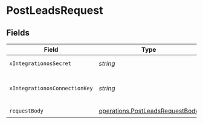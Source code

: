 # PostLeadsRequest


## Fields

| Field                                                                              | Type                                                                               | Required                                                                           | Description                                                                        |
| ---------------------------------------------------------------------------------- | ---------------------------------------------------------------------------------- | ---------------------------------------------------------------------------------- | ---------------------------------------------------------------------------------- |
| `xIntegrationosSecret`                                                             | *string*                                                                           | :heavy_check_mark:                                                                 | IntegrationOS API key                                                              |
| `xIntegrationosConnectionKey`                                                      | *string*                                                                           | :heavy_check_mark:                                                                 | The unique identifier of a Connected Account                                       |
| `requestBody`                                                                      | [operations.PostLeadsRequestBody](../../models/operations/postleadsrequestbody.md) | :heavy_check_mark:                                                                 | N/A                                                                                |
